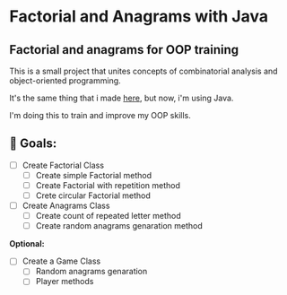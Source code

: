 # Factorial and Anagrams with Java
## Factorial and anagrams for OOP training
This is a small project that unites concepts of combinatorial analysis and object-oriented programming.

It's the same thing that i made [here](https://github.com/AlbertoBruno1265/Permutation-and-Anagrams-Classes), but now, i'm using Java.

I'm doing this to train and improve my OOP skills.
## 🎯 Goals:
- [ ] Create Factorial Class
   - [ ] Create simple Factorial method
   - [ ] Create Factorial with repetition method
   - [ ] Crete circular Factorial method
- [ ] Create Anagrams Class
   - [ ] Create count of repeated letter method
   - [ ] Create random anagrams genaration method

**Optional:**
- [ ] Create a Game Class
   - [ ] Random anagrams genaration
   - [ ] Player methods
